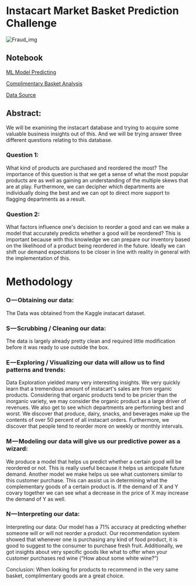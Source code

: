 # Instacart Market Basket Prediction Challenge
![Fraud_img](https://www.supermarketnews.com/sites/supermarketnews.com/files/styles/article_featured_standard/public/Instacart-Personal_Shopper-Bag.png?itok=LIpaSQ2n)

## Notebook
[ML Model Predicting](https://nbviewer.jupyter.org/github/ShinPete/INSTACART_MARKET_BASKET_1/blob/master/Instacart_Reorder_predictions.ipynb)

[Complimentary Basket Analysis](https://nbviewer.jupyter.org/github/ShinPete/instacart_basket_reorder_preds/blob/master/Instacart_Reorder_preds.ipynb)

[Data Source](https://www.kaggle.com/c/instacart-market-basket-analysis/data)


## Abstract:
We will be examining the instacart database and trying to acquire some valuable business insights out of this. And we will be trying answer three different questions relating to this database.

### Question 1: 
What kind of products are purchased and reordered the most? The importance of this question is that we get a sense of what the most popular products are as well as gaining an understanding of the multiple skews that are at play. Furthermore, we can decipher which departments are individually doing the best and we can opt to direct more support to flagging departments as a result.

### Question 2: 
What factors influence one's decision to reorder a good and can we make a model that accurately predicts whether a good will be reordered? This is important because with this knowledge we can prepare our inventory based on the likelihood of a product being reordered in the future. Ideally we can shift our demand expectations to be closer in line with reality in general with the implementation of this.

# Methodology 
### O — Obtaining our data:
The Data was obtained from the Kaggle instacart dataset.

### S — Scrubbing / Cleaning our data:
The data is largely already pretty clean and required little modification before it was ready to use outside the box.

### E — Exploring / Visualizing our data will allow us to find patterns and trends:
Data Exploration yielded many very interesting insights. We very quickly learn that a tremendous amount of instacart's sales are from organic products. Considering that organic products tend to be pricier than the inorganic variety, we may consider the organic product as a large driver of revenues. We also get to see which departments are performing best and worst. We discover that produce, dairy, snacks, and beverages make up the contents of over 50 percent of all instacart orders. Furthermore, we discover that people tend to reorder more on weekly or monthly intervals.

### M — Modeling our data will give us our predictive power as a wizard:
We produce a model that helps us predict whether a certain good will be reordered or not. This is really useful because it helps us anticipate future demand. Another model we make helps us see what customers similar to this customer purchase. This can assist us in determining what the complementary goods of a certain product is. If the demand of X and Y covary together we can see what a decrease in the price of X may increase the demand of Y as well.

### N — Interpreting our data:
Interpreting our data: Our model has a 71% accuracy at predicting whether someone will or will not reorder a product. Our recommendation system showed that whenever one is purchasing any kind of food product, it is good to suggest to the consumer to purchase fresh fruit. Additionally, we got insights about very specific goods like what to offer when your customer purchases red wine (“How about some white wine?”)

Conclusion: When looking for products to recommend in the very same basket, complimentary goods are a great choice. 
